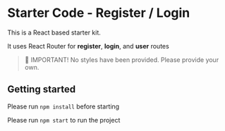 # Starter Code - Register / Login

This is a React based starter kit.

It uses React Router for **register**, **login**, and **user** routes

> 🤯 IMPORTANT! No styles have been provided. Please provide your own.

## Getting started

Please run `npm install` before starting

Please run `npm start` to run the project